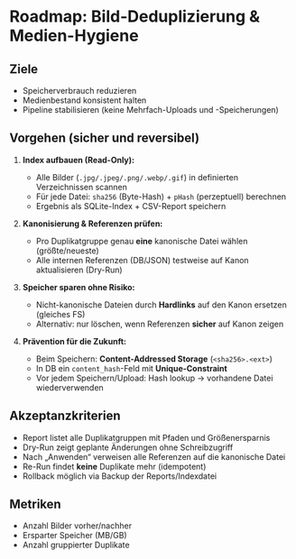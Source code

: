 # Roadmap: Bild-Deduplizierung & Medien-Hygiene

## Ziele
- Speicherverbrauch reduzieren
- Medienbestand konsistent halten
- Pipeline stabilisieren (keine Mehrfach-Uploads und -Speicherungen)

## Vorgehen (sicher und reversibel)
1. **Index aufbauen (Read-Only):**
   - Alle Bilder (`.jpg/.jpeg/.png/.webp/.gif`) in definierten Verzeichnissen scannen
   - Für jede Datei: `sha256` (Byte-Hash) + `pHash` (perzeptuell) berechnen
   - Ergebnis als SQLite-Index + CSV-Report speichern

2. **Kanonisierung & Referenzen prüfen:**
   - Pro Duplikatgruppe genau **eine** kanonische Datei wählen (größte/neueste)
   - Alle internen Referenzen (DB/JSON) testweise auf Kanon aktualisieren (Dry-Run)

3. **Speicher sparen ohne Risiko:**
   - Nicht-kanonische Dateien durch **Hardlinks** auf den Kanon ersetzen (gleiches FS)
   - Alternativ: nur löschen, wenn Referenzen **sicher** auf Kanon zeigen

4. **Prävention für die Zukunft:**
   - Beim Speichern: **Content-Addressed Storage** (`<sha256>.<ext>`)
   - In DB ein `content_hash`-Feld mit **Unique-Constraint**
   - Vor jedem Speichern/Upload: Hash lookup → vorhandene Datei wiederverwenden

## Akzeptanzkriterien
- Report listet alle Duplikatgruppen mit Pfaden und Größenersparnis
- Dry-Run zeigt geplante Änderungen ohne Schreibzugriff
- Nach „Anwenden“ verweisen alle Referenzen auf die kanonische Datei
- Re-Run findet **keine** Duplikate mehr (idempotent)
- Rollback möglich via Backup der Reports/Indexdatei

## Metriken
- Anzahl Bilder vorher/nachher
- Ersparter Speicher (MB/GB)
- Anzahl gruppierter Duplikate
